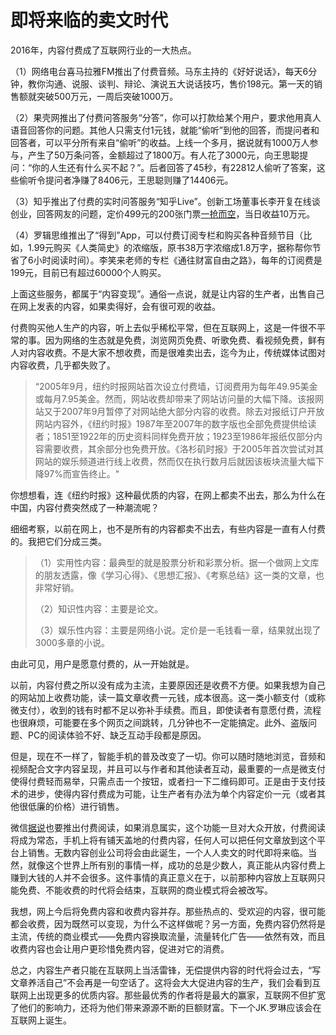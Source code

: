 # 即将来临的卖文时代


2016年，内容付费成了互联网行业的一大热点。

（1）网络电台喜马拉雅FM推出了付费音频。马东主持的《好好说话》，每天6分钟，教你沟通、说服、谈判、辩论、演说五大说话技巧，售价198元。第一天的销售额就突破500万元，一周后突破1000万。

（2）果壳网推出了付费问答服务“分答”，你可以打款给某个用户，要求他用真人语音回答你的问题。其他人只需支付1元钱，就能“偷听”到他的回答，而提问者和回答者，可以平分所有来自“偷听”的收益。上线一个多月，据说就有1000万人参与，产生了50万条问答，金额超过了1800万。有人花了3000元，向王思聪提问：“你的人生还有什么买不起？”。后者回答了45秒，有22812人偷听了答案，这些偷听令提问者净赚了8406元，王思聪则赚了14406元。

（3）知乎推出了付费的实时问答服务“知乎Live”。创新工场董事长李开复在线谈创业，回答网友的问题，定价499元的200张门票[一抢而空](http://tech.sina.com.cn/i/2016-06-03/doc-ifxsvenx3190443.shtml)，当日收益10万元。

（4）罗辑思维推出了“得到”App，可以付费订阅专栏和购买各种音频节目（比如，1.99元购买《人类简史》的浓缩版，原书38万字浓缩成1.8万字，据称帮你节省了6小时阅读时间）。李笑来老师的专栏《通往财富自由之路》，每年的订阅费是199元，目前已有超过60000个人购买。

上面这些服务，都属于“内容变现”。通俗一点说，就是让内容的生产者，出售自己在网上发表的内容，如果卖得好，会有很可观的收益。

付费购买他人生产的内容，听上去似乎稀松平常，但在互联网上，这是一件很不平常的事。因为网络的生态就是免费，浏览网页免费、听歌免费、看视频免费，鲜有人对内容收费。不是大家不想收费，而是很难卖出去，迄今为止，传统媒体试图对内容收费，几乎都失败了。

> “2005年9月，纽约时报网站首次设立付费墙，订阅费用为每年49.95美金或每月7.95美金。然而，网站收费却带来了网站访问量的大幅下降。该报网站又于2007年9月暂停了对网站绝大部分内容的收费。除去对报纸订户开放网站内容外，《纽约时报》1987年至2007年的数字版也全部免费提供给读者；1851至1922年的历史资料同样免费开放；1923至1986年报纸仅部分内容需要收费，其余部分也免费开放。《洛杉矶时报》于2005年首次尝试对其网站的娱乐频道进行线上收费，然而仅在执行数月后就因该板块流量大幅下降97%而宣告终止。"

你想想看，连《纽约时报》这种最优质的内容，在网上都卖不出去，那么为什么在中国，内容付费突然成了一种潮流呢？

细细考察，以前在网上，也不是所有的内容都卖不出去，有些内容是一直有人付费的。我把它们分成三类。

> （1）实用性内容：最典型的就是股票分析和彩票分析。据一个做网上文库的朋友透露，像《学习心得》、《思想汇报》、《考察总结》这一类的文章，也非常好销。
>
> （2）知识性内容：主要是论文。
>
> （3）娱乐性内容：主要是网络小说。定价是一毛钱看一章，结果就出现了3000多章的小说。

由此可见，用户是愿意付费的，从一开始就是。

以前，内容付费之所以没有成为主流，主要原因还是收费不方便。如果我想为自己的网站加上收费功能，读一篇文章收费一元钱，成本很高。这一类小额支付（或称微支付），收到的钱有时都不足以弥补手续费。而且，即使读者有意愿付费，流程也很麻烦，可能要在多个网页之间跳转，几分钟也不一定能搞定。此外、盗版问题、PC的阅读体验不好、缺乏互动手段都是原因。

但是，现在不一样了，智能手机的普及改变了一切。你可以随时随地浏览，音频和视频配合文字内容呈现，并且可以与作者和其他读者互动，最重要的一点是微支付使得付费轻而易举，只需点击一个按钮，或者扫一下二维码即可。正是由于支付技术的进步，使得内容付费成为可能，让生产者有办法为单个内容定价一元（或者其他很低廉的价格）进行销售。

微信[据说](https://zhuanlan.zhihu.com/p/21925195?refer=sanjieke)也要推出付费阅读，如果消息属实，这个功能一旦对大众开放，付费阅读将成为常态，手机上将有铺天盖地的付费内容，任何人可以把任何文章放到这个平台上销售。无数内容创业公司将会由此诞生，一个人人卖文的时代即将来临。当然，就像这个世界上所有别的事情一样，成功的总是少数人，真正能从内容付费上赚到大钱的人并不会很多。这件事情的真正意义在于，以前那种内容放上互联网只能免费、不能收费的时代将会结束，互联网的商业模式将会被改写。

我想，网上今后将免费内容和收费内容并存。那些热点的、受欢迎的内容，很可能都会收费，因为既然可以变现，为什么不这样做呢？另一方面，免费内容仍然将是主流，传统的商业模式——免费内容换取流量，流量转化广告——依然有效，而且收费内容也会让用户更珍惜免费内容，促进对它的消费。

总之，内容生产者只能在互联网上当活雷锋，无偿提供内容的时代将会过去，“写文章养活自己”不会再是一句空话了。这将会大大促进内容的生产，我们会看到互联网上出现更多的优质内容。那些最优秀的作者将是最大的赢家，互联网不但扩宽了他们的影响力，还将为他们带来源源不断的巨额财富。下一个JK.罗琳应该会在互联网上诞生。


